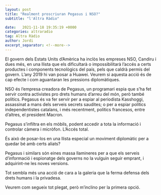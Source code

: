 ```yaml
---
layout: post
title: "Realment proscriuran Pegasus i NSO?"
subtitle: "l'Altra Ràdio"

date:   2021-11-18 19:35:19 +0000
categories: altraradio
tag: Altra Ràdio
author: Jordi
excerpt_separator: <!--more-->
---
```


El govern dels Estats Units d’Amèrica ha inclòs les empreses NSO, Candiru i dues més, en una llista que els dificultarà o impossibilitarà l’accés a certs productes i components tecnològics del país, pels que caldrà permís del govern. L’any 2019 hi van posar a Huawei. Veurem si aquesta acció és de cap efecte i com aguantaran les pressions diplomàtiques.
<!--more-->

NSO és l’empresa creadora de Pegasus, un programari espia que s’ha fet servir contra activistes pro drets humans d’arreu del món, però també polítics. Pegasus és va fer servir per a espiar al periodista Kasshoggi, assassinat a mans dels serveis secrets saudites; o per a espiar polítics independentistes catalans, i més recentment, polítics francesos, entre d’altres, el president Macron.  

Pegasus s’infiltra en els mòbils, podent accedir a tota la informació i controlar càmera i micròfon. L’Accés total. 

És això de posar-los en una llista especial un moviment diplomàtic per a quedar bé amb certs aliats?

Pegasus i similars són eines massa llamineres per a que els serveis d’informació i espionatge dels governs no la vulguin seguir emprant, i adquirint-ne les noves versions. 

Tot sembla més una acció de cara a la galeria que la ferma defensa dels drets humans i la privadesa.

Veurem com segueix tot plegat, però m’inclino per la primera opció.


